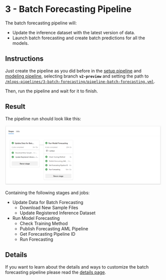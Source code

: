 # 3 - Batch Forecasting Pipeline

The batch forecasting pipeline will:

- Update the inference dataset with the latest version of data.
- Launch batch forecasting and create batch predictions for all the models.

## Instructions

Just create the pipeline as you did before in the [setup pipeline](../1-setup/) and [modeling pipeline](../2-modeling/), selecting branch **``v2-preview``** and setting the path to [`/mlops-pipelines/3-batch-forecasting/pipeline-batch-forecasting.yml`](pipeline-batch-forecasting.yml).

Then, run the pipeline and wait for it to finish.

## Result

The pipeline run should look like this:

<img src="../../images/mlops_pipeline_3_batchforecasting.png"
     width="1000"
     title="Batch Forecasting Pipeline"
     alt="Stages and jobs as described below" />

Containing the following stages and jobs:

- Update Data for Batch Forecasting
  - Download New Sample Files
  - Update Registered Inference Dataset
- Run Model Forecasting
  - Check Training Method
  - Publish Forecasting AML Pipeline
  - Get Forecasting Pipeline ID
  - Run Forecasting

## Details

If you want to learn about the details and ways to customize the batch forecasting pipeline please read the [details page](Details.md).
